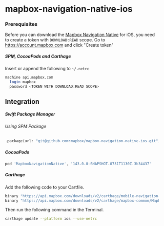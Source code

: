 # mapbox-navigation-native-ios

### Prerequisites

Before you can download the [Mapbox Navigation Native](https://github.com/mapbox/mapbox-navigation-native) for iOS, you need to create a token with `DOWNLOAD:READ` scope.
Go to https://account.mapbox.com and click "Create token"

##### SPM, CocoaPods and Carthage
Insert or append the following to `~/.netrc`

```bash
machine api.mapbox.com
  login mapbox
  password <TOKEN WITH DOWNLOAD:READ SCOPE>
```

## Integration

##### Swift Package Manager

###### Using SPM Package

```swift
.package(url: "git@github.com:mapbox/mapbox-navigation-native-ios.git", from: "143.0.0-SNAPSHOT.0731T1130Z.3b34437"),
```

##### CocoaPods

```ruby
pod 'MapboxNavigationNative', '143.0.0-SNAPSHOT.0731T1130Z.3b34437'
```

##### Carthage

Add the following code to your Cartfile.

```bash
binary "https://api.mapbox.com/downloads/v2/carthage/mobile-navigation-native/MapboxNavigationNative.json" == 143.0.0-SNAPSHOT.0731T1130Z.3b34437
binary "https://api.mapbox.com/downloads/v2/carthage/mapbox-common/MapboxCommon-ios.json" == 23.7.0-beta.1
```

Then run the following command in the Terminal.
```bash
carthage update --platform ios --use-netrc
```
